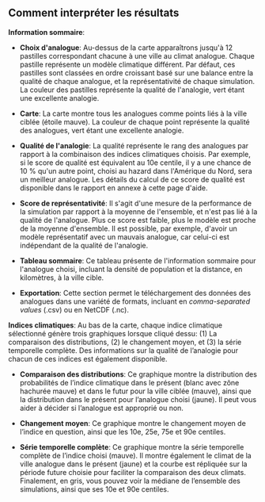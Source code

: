 ## Comment interpréter les résultats

__Information sommaire__:

- __Choix d'analogue__: Au-dessus de la carte apparaîtrons jusqu'à 12 
pastilles correspondant chacune à une ville au climat analogue. 
Chaque pastille représente un modèle climatique différent. 
Par défaut, ces pastilles sont classées en ordre croissant basé sur une balance entre la qualité de chaque analogue, et la représentativité de chaque simulation.
La couleur des pastilles représente la qualité de l'analogie,
vert étant une excellente analogie.

- __Carte__: La carte montre tous les analogues comme points liés à la ville ciblée (étoile mauve). La couleur de chaque point représente la qualité des analogues, vert étant une excellente analogie.

- __Qualité de l'analogie__: La qualité représente le rang des analogues par rapport à la combinaison des indices climatiques choisis. Par exemple, si le score de qualité est équivalent au 10e centile, il y a une chance de 10 % qu'un autre point, choisi au hazard dans l'Amérique du Nord, sera un meilleur analogue. Les détails du calcul de ce score de qualité est disponible dans le rapport en annexe à cette page d'aide.

- __Score de représentativité__: Il s'agit d'une mesure de la performance de la simulation par rapport à la moyenne de l'ensemble, et n'est pas lié à la qualité de l'analogue. Plus ce score est faible, plus le modèle est proche de la moyenne d'ensemble. Il est possible, par exemple, d'avoir un modèle représentatif avec un mauvais analogue, car celui-ci est indépendant de la qualité de l'analogie.

- __Tableau sommaire__: Ce tableau présente de l'information sommaire pour l'analogue choisi, incluant la densité de population et la distance, en kilomètres, à la ville cible.

- __Exportation__: Cette section permet le téléchargement des données des analogues dans une variété de formats, incluant en _comma-separated values_ (.csv) ou en NetCDF (.nc).

__Indices climatiques__: Au bas de la carte, chaque indice climatique sélectionné génère trois graphiques lorsque cliqué dessu: (1) La comparaison des distributions, (2) le changement moyen, et (3) la série temporelle complète. Des informations sur la qualité de l’analogie pour chacun de ces indices est également disponible. 

- __Comparaison des distributions__: Ce graphique montre la distribution des probabilités de l’indice climatique dans le présent (blanc avec zône hachurée mauve) et dans le futur pour la ville ciblée (mauve), ainsi que la distribution dans le présent pour l’analogue choisi (jaune). Il peut vous aider à décider si l’analogue est approprié ou non.

- __Changement moyen__: Ce graphique montre le changement moyen de l’indice en question, ainsi que les 10e, 25e, 75e et 90e centiles.

- __Série temporelle complète__: Ce graphique montre la série temporelle complète de l’indice choisi (mauve). Il montre également le climat de la ville analogue dans le présent (jaune) et la courbe est répliquée sur la période future choisie pour faciliter la comparaison des deux climats. Finalement, en gris, vous pouvez voir la médiane de l’ensemble des simulations, ainsi que ses 10e et 90e centiles. 